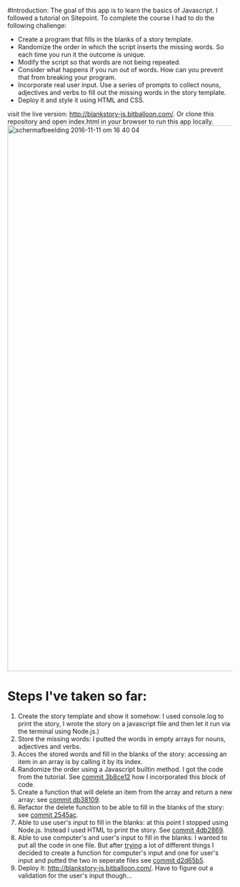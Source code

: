 #Introduction:
The goal of this app is to learn the basics of Javascript. I followed a tutorial on Sitepoint. To complete the course I had to do the following challenge:
  * Create a program that fills in the blanks of a story template. 
  * Randomize the order in which the script inserts the missing words. So each time you run it the outcome is unique. 
  * Modify the script so that words are not being repeated. 
  * Consider what happens if you run out of words. How can you prevent that from breaking your program.
  * Incorporate real user input. Use a series of prompts to collect nouns, adjectives and verbs to fill out the missing words in the story template. 
  * Deploy it and style it using HTML and CSS.
  
visit the live version: http://blankstory-js.bitballoon.com/. Or clone this repository and open index.html in your browser to run this app locally. 
<img width="1222" alt="schermafbeelding 2016-11-11 om 16 40 04" src="https://cloud.githubusercontent.com/assets/19530739/20220472/f5ff4eb2-a82d-11e6-8a19-16bc4649d222.png">
  
# Steps I've taken so far:
  1. Create the story template and show it somehow: I used console.log to print the story, I wrote the story on a javascript file and then let it run via the terminal using Node.js.)
  2. Store the missing words: I putted the words in empty arrays for nouns, adjectives and verbs.
  3. Acces the stored words and fill in the blanks of the story: accessing an item in an array is by calling it by its index.
  4. Randomize the order using a Javascript builtin method. I got the code from the tutorial. 
  See [commit 3b8ce12](https://github.com/FionaSelanno/BlankStory/commit/3b8ce12bbd11a731e22022c32a811a2483035902) how I incorporated this block of code.
  5. Create a function that will delete an item from the array and return a new array: see [commit db38109](https://github.com/FionaSelanno/BlankStory/commit/db3810989b97a7beb7f832b279f1cb572223386d).
  6. Refactor the delete function to be able to fill in the blanks of the story: see [commit 2545ac](https://github.com/FionaSelanno/BlankStory/commit/24545acf000c24ad1f70b1d3f891d84f30e211a3).
  7. Able to use user's input to fill in the blanks: at this point I stopped using Node.js. Instead I used HTML to print the story. See [commit 4db2869](https://github.com/FionaSelanno/BlankStory/commit/4db2869e0c2d7141072f046924c2b8226a17cbdc).
  8. Able to use computer's and user's input to fill in the blanks: I wanted to put all the code in one file. But after [trying](https://github.com/FionaSelanno/BlankStory/commit/f7063e0beb31b75df19361f0013fbbe630da572c) a lot of different things I decided to create a function for computer's input and one for user's input and putted the two in seperate files see [commit d2d65b5](https://github.com/FionaSelanno/BlankStory/commit/d2d65b55a29fad83a722f59f4461cc1421729471).
  9. Deploy it: http://blankstory-js.bitballoon.com/. Have to figure out a validation for the user's input though...
  
